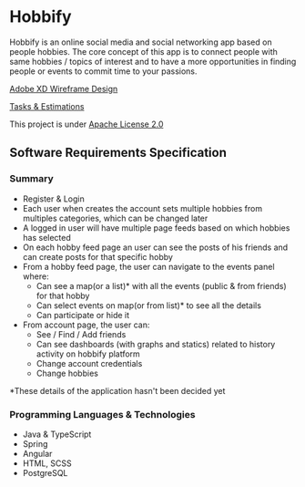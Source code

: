 # Hobbify


Hobbify is an online social media and social networking app based on people hobbies. The core concept of this app is to connect people with same hobbies / topics of interest and to have a more opportunities in finding people or events to commit time to your passions.

[Adobe XD Wireframe Design](https://github.com/Storrund/hobbify/blob/master/hobbify_wireframe.xd)

[Tasks & Estimations](https://docs.google.com/spreadsheets/d/1UUdKHjC-4mKt622vxYXB4TW3QoJbfIJBb73NiJr-DWE/edit?usp=sharing)

This project is under [Apache License 2.0](https://github.com/Storrund/hobbify/blob/master/LICENSE)


## Software Requirements Specification

### Summary
* Register & Login
* Each user when creates the account sets multiple hobbies from multiples categories, which can be changed later
* A logged in user will have multiple page feeds based on which hobbies has selected 
* On each hobby feed page an user can see the posts of his friends and can create posts for that specific hobby
* From a hobby feed page, the user can navigate to the events panel where:
	*  Can see a map(or a list)* with all the events (public & from friends) for that hobby
	*  Can select events on map(or from list)* to see all the details
	*  Can participate or hide it
* From account page, the user can:
	* See / Find / Add friends
	* Can see dashboards (with graphs and statics) related to history activity on hobbify platform
	* Change account credentials
	* Change hobbies
	
*These details of the application hasn't been decided yet

### Programming Languages & Technologies

* Java & TypeScript
* Spring
* Angular
* HTML, SCSS
* PostgreSQL
